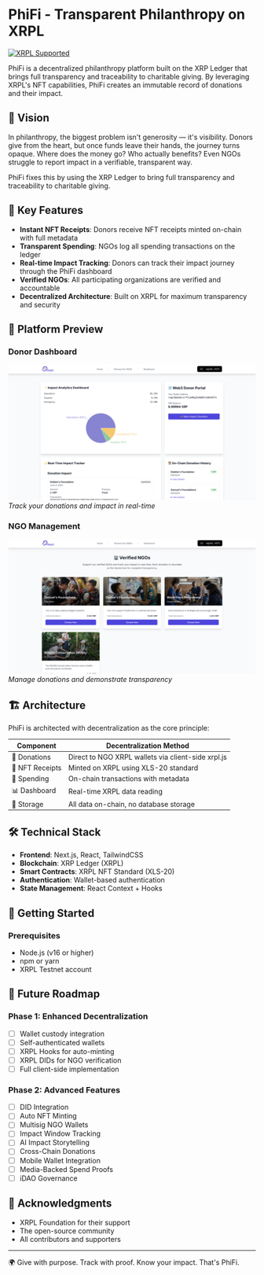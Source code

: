 # PhiFi - Transparent Philanthropy on XRPL

[![XRPL Supported](https://img.shields.io/badge/Supported%20by-XRPL-blue)](https://xrpl.org)

PhiFi is a decentralized philanthropy platform built on the XRP Ledger that brings full transparency and traceability to charitable giving. By leveraging XRPL's NFT capabilities, PhiFi creates an immutable record of donations and their impact.

## 🌟 Vision

In philanthropy, the biggest problem isn't generosity — it's visibility. Donors give from the heart, but once funds leave their hands, the journey turns opaque. Where does the money go? Who actually benefits? Even NGOs struggle to report impact in a verifiable, transparent way.

PhiFi fixes this by using the XRP Ledger to bring full transparency and traceability to charitable giving.

## 🚀 Key Features

- **Instant NFT Receipts**: Donors receive NFT receipts minted on-chain with full metadata
- **Transparent Spending**: NGOs log all spending transactions on the ledger
- **Real-time Impact Tracking**: Donors can track their impact journey through the PhiFi dashboard
- **Verified NGOs**: All participating organizations are verified and accountable
- **Decentralized Architecture**: Built on XRPL for maximum transparency and security

## 📱 Platform Preview

### Donor Dashboard
![Donor Dashboard](/public/dashboard.png)
*Track your donations and impact in real-time*

### NGO Management
![NGO Page](/public/ngopage.png)
*Manage donations and demonstrate transparency*

## 🏗️ Architecture

PhiFi is architected with decentralization as the core principle:

| Component | Decentralization Method |
|-----------|------------------------|
| 💸 Donations | Direct to NGO XRPL wallets via client-side xrpl.js |
| 📜 NFT Receipts | Minted on XRPL using XLS-20 standard |
| 🧾 Spending | On-chain transactions with metadata |
| 📊 Dashboard | Real-time XRPL data reading |
| 🏦 Storage | All data on-chain, no database storage |

## 🛠️ Technical Stack

- **Frontend**: Next.js, React, TailwindCSS
- **Blockchain**: XRP Ledger (XRPL)
- **Smart Contracts**: XRPL NFT Standard (XLS-20)
- **Authentication**: Wallet-based authentication
- **State Management**: React Context + Hooks

## 🚀 Getting Started

### Prerequisites

- Node.js (v16 or higher)
- npm or yarn
- XRPL Testnet account


## 🔮 Future Roadmap

### Phase 1: Enhanced Decentralization
- [ ] Wallet custody integration
- [ ] Self-authenticated wallets
- [ ] XRPL Hooks for auto-minting
- [ ] XRPL DIDs for NGO verification
- [ ] Full client-side implementation

### Phase 2: Advanced Features
- [ ] DID Integration
- [ ] Auto NFT Minting
- [ ] Multisig NGO Wallets
- [ ] Impact Window Tracking
- [ ] AI Impact Storytelling
- [ ] Cross-Chain Donations
- [ ] Mobile Wallet Integration
- [ ] Media-Backed Spend Proofs
- [ ] iDAO Governance

## 🙏 Acknowledgments

- XRPL Foundation for their support
- The open-source community
- All contributors and supporters

---

🌍 Give with purpose. Track with proof. Know your impact.
That's PhiFi.
